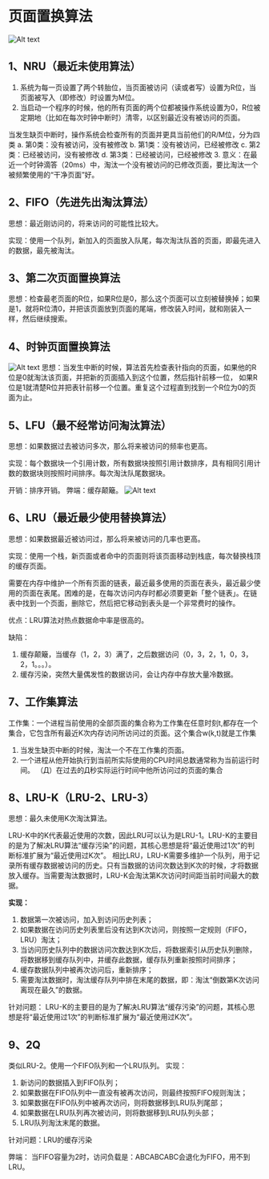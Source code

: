 # 页面置换算法
![Alt text](https://wx2.sinaimg.cn/mw2000/008sKdQply1h22g1zlv2bj30g809c77i.jpg)
## 1、NRU（最近未使用算法）
1. 系统为每一页设置了两个转胎位，当页面被访问（读或者写）设置为R位，当页面被写入（即修改）时设置为M位。
2. 当启动一个程序的时候，他的所有页面的两个位都被操作系统设置为0，R位被定期地（比如在每次时钟中断时）清零，以区别最近没有被访问的页面。

  当发生缺页中断时，操作系统会检查所有的页面并更具当前他们的R/M位，分为四类
	a. 第0类：没有被访问，没有被修改
	b. 第1类：没有被访问，已经被修改
	c. 第2类：已经被访问，没有被修改
	d. 第3类：已经被访问，已经被修改
3. 意义：在最近一个时钟滴答（20ms）中，淘汰一个没有被访问的已修改页面，要比淘汰一个被频繁使用的“干净页面”好。

## 2、FIFO（先进先出淘汰算法）

思想：最近刚访问的，将来访问的可能性比较大。

实现：使用一个队列，新加入的页面放入队尾，每次淘汰队首的页面，即最先进入的数据，最先被淘汰。
## 3、第二次页面置换算法

思想：检查最老页面的R位，如果R位是0，那么这个页面可以立刻被替换掉；如果是1，就将R位清0，并把该页面放到页面的尾端，修改装入时间，就和刚装入一样，然后继续搜索。

## 4、时钟页面置换算法
![Alt text](https://wx3.sinaimg.cn/mw2000/008sKdQply1h22g182r3uj30d108wdhq.jpg)
思想：当发生中断的时候，算法首先检查表针指向的页面，如果他的R位是0就淘汰该页面，并把新的页面插入到这个位置，然后指针前移一位，
如果R位是1就清楚R位并把表针前移一个位置。重复这个过程直到找到一个R位为0的页面为止。

## 5、LFU（最不经常访问淘汰算法）
思想：如果数据过去被访问多次，那么将来被访问的频率也更高。

实现：每个数据块一个引用计数，所有数据块按照引用计数排序，具有相同引用计数的数据块则按照时间排序。每次淘汰队尾数据块。

开销：排序开销。 弊端：缓存颠簸。
![Alt text](https://wx4.sinaimg.cn/mw2000/008sKdQply1h22g1bk35nj30h1076jtw.jpg)
## 6、LRU（最近最少使用替换算法）
思想：如果数据最近被访问过，那么将来被访问的几率也更高。

实现：使用一个栈，新页面或者命中的页面则将该页面移动到栈底，每次替换栈顶的缓存页面。

需要在内存中维护一个所有页面的链表，最近最多使用的页面在表头，最近最少使用的页面在表尾。困难的是，在每次访问内存时都必须要更新「整个链表」。在链表中找到一个页面，删除它，然后把它移动到表头是一个非常费时的操作。

优点：LRU算法对热点数据命中率是很高的。

缺陷：
1. 缓存颠簸，当缓存（1，2，3）满了，之后数据访问（0，3，2，1，0，3，2，1。。。）。
2. 缓存污染，突然大量偶发性的数据访问，会让内存中存放大量冷数据。

## 7、工作集算法
工作集：一个进程当前使用的全部页面的集合称为工作集在任意时刻t,都存在一个集合，它包含所有最近K次内存访问所访问过的页面。这个集合w(k,t)就是工作集
1. 当发生缺页中断的时候，淘汰一个不在工作集的页面。
2.  一个进程从他开始执行到当前所实际使用的CPU时间总数通常称为当前运行时间。
	（Д）在过去的Д秒实际运行时间中他所访问过的页面的集合

## 8、LRU-K（LRU-2、LRU-3）
思想：最久未使用K次淘汰算法。

LRU-K中的K代表最近使用的次数，因此LRU可以认为是LRU-1。LRU-K的主要目的是为了解决LRU算法“缓存污染”的问题，其核心思想是将“最近使用过1次”的判断标准扩展为“最近使用过K次”。
相比LRU，LRU-K需要多维护一个队列，用于记录所有缓存数据被访问的历史。只有当数据的访问次数达到K次的时候，才将数据放入缓存。当需要淘汰数据时，LRU-K会淘汰第K次访问时间距当前时间最大的数据。

**实现：**
1. 数据第一次被访问，加入到访问历史列表；
2. 如果数据在访问历史列表里后没有达到K次访问，则按照一定规则（FIFO，LRU）淘汰；
3. 当访问历史队列中的数据访问次数达到K次后，将数据索引从历史队列删除，将数据移到缓存队列中，并缓存此数据，缓存队列重新按照时间排序；
4. 缓存数据队列中被再次访问后，重新排序；
5. 需要淘汰数据时，淘汰缓存队列中排在末尾的数据，即：淘汰“倒数第K次访问离现在最久”的数据。

针对问题：
LRU-K的主要目的是为了解决LRU算法“缓存污染”的问题，其核心思想是将“最近使用过1次”的判断标准扩展为“最近使用过K次”。

## 9、2Q
类似LRU-2。使用一个FIFO队列和一个LRU队列。
实现：
1. 新访问的数据插入到FIFO队列；
2. 如果数据在FIFO队列中一直没有被再次访问，则最终按照FIFO规则淘汰；
3. 如果数据在FIFO队列中被再次访问，则将数据移到LRU队列尾部；
4. 如果数据在LRU队列再次被访问，则将数据移到LRU队列头部；
5. LRU队列淘汰末尾的数据。

针对问题：LRU的缓存污染

弊端：
当FIFO容量为2时，访问负载是：ABCABCABC会退化为FIFO，用不到LRU。
